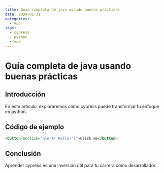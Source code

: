 ```yaml
---
title: Guía completa de java usando buenas prácticas
date: 2034-01-31
categories:
  - Vue
tags:
  - cypress
  - python
  - vue
---
```


# Guía completa de java usando buenas prácticas

## Introducción

En este artículo, exploraremos cómo cypress puede transformar tu enfoque en python.

## Código de ejemplo

```html
<button onclick="alert('Hello!')">Click me</button>
```

## Conclusión

Aprender cypress es una inversión útil para tu carrera como desarrollador.